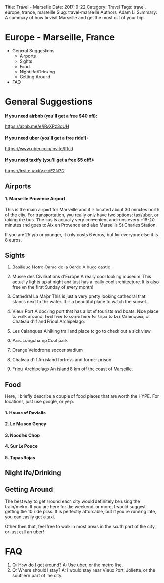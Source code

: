 Title: Travel - Marseille
Date: 2017-9-22
Category: Travel
Tags: travel, europe, france, marseille
Slug: travel-marseille
Authors: Adam Li
Summary: A summary of how to visit Marseille and get the most out of your trip.

# Europe - Marseille, France
<!-- MarkdownTOC -->

- General Suggestions
    - Airports
    - Sights
    - Food
    - Nightlife/Drinking
    - Getting Around
- FAQ

<!-- /MarkdownTOC -->

# General Suggestions

#### If you need airbnb (you'll get a free $40 off):
<a href="https://abnb.me/e/jRvXPz3dUH">https://abnb.me/e/jRvXPz3dUH</a>
#### If you need uber (you'll get a free ride!):
<a href="https://www.uber.com/invite/lffud">https://www.uber.com/invite/lffud</a>
#### If you need taxify (you'll get a free $5 off!):
<a href="https://invite.taxify.eu/EZN7D">https://invite.taxify.eu/EZN7D</a>

## Airports
#### 1. Marseille Provence Airport
This is the main airport for Marseille and it is located about 30 minutes north of the city. For transportation, you really only have two options: taxi/uber, or taking the bus. The bus is actually very convenient and runs every ~15-20 minutes and goes to Aix en Provence and also Marseille St Charles Station. 

If you are 25 y/o or younger, it only costs 6 euros, but for everyone else it is 8 euros. 

## Sights
1. Basilique Notre-Dame de la Garde
A huge castle

2. Musee des Civilisations d'Europe
A really cool looking museum. This actually lights up at night and just has a really cool architecture. It is also free on the first Sunday of every month!

3. Cathedral La Major
This is just a very pretty looking cathedral that stands next to the water. It is a beautiful place to watch the sunset.

4. Vieux Port
A docking port that has a lot of tourists and boats. Nice place to walk around. Feel free to come here for trips to Les Calanques, or Chateau d'lf and Frioul Archipelago. 

5. Les Calanques
A hiking trail and place to go to check out a sick view.

6. Parc Longchamp
Cool park

7. Orange Velodrome
soccer stadium

8. Chateau d'lf
An island fortress and former prison 

9. Frioul Archipelago
An island 8 km off the coast of Marseille.


## Food
Here, I briefly describe a couple of food places that are worth the HYPE. For locations, just use google, or yelp.
#### 1. House of Raviolis

#### 2. Le Maison Geney

#### 3. Noodles Chop

#### 4. Sur Le Pouce

#### 5. Tapas Rojas

## Nightlife/Drinking


## Getting Around
The best way to get around each city would definitely be using the train/metro. If you are here for the weekend, or more, I would suggest getting the 10 ride pass. It is perfectly affordable, but if you're running late, you can easily get a taxi.

Other then that, feel free to walk in most areas in the south part of the city, or just call an uber!

# FAQ
1. Q: How do I get around?
A: Use uber, or the metro line.
2. Q: Where should I stay?
A: I would stay near Vieux Port, Joliette, or the southern part of the city.

